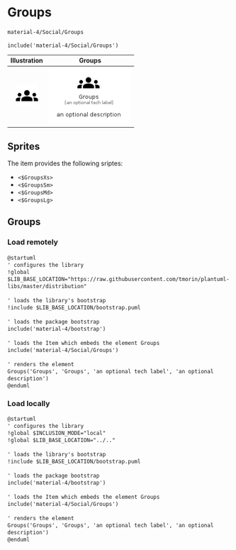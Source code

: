 # Groups


```text
material-4/Social/Groups
```

```text
include('material-4/Social/Groups')
```



| Illustration | Groups |
| :---: | :---: |
| ![illustration for Illustration](../../material-4/Social/Groups.png) | ![illustration for Groups](../../material-4/Social/Groups.Local.png) |



## Sprites
The item provides the following sriptes:

- `<$GroupsXs>`
- `<$GroupsSm>`
- `<$GroupsMd>`
- `<$GroupsLg>`





## Groups

### Load remotely
```plantuml
@startuml
' configures the library
!global $LIB_BASE_LOCATION="https://raw.githubusercontent.com/tmorin/plantuml-libs/master/distribution"

' loads the library's bootstrap
!include $LIB_BASE_LOCATION/bootstrap.puml

' loads the package bootstrap
include('material-4/bootstrap')

' loads the Item which embeds the element Groups
include('material-4/Social/Groups')

' renders the element
Groups('Groups', 'Groups', 'an optional tech label', 'an optional description')
@enduml
```

### Load locally
```plantuml
@startuml
' configures the library
!global $INCLUSION_MODE="local"
!global $LIB_BASE_LOCATION="../.."

' loads the library's bootstrap
!include $LIB_BASE_LOCATION/bootstrap.puml

' loads the package bootstrap
include('material-4/bootstrap')

' loads the Item which embeds the element Groups
include('material-4/Social/Groups')

' renders the element
Groups('Groups', 'Groups', 'an optional tech label', 'an optional description')
@enduml
```

